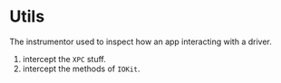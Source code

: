 # Utils

The instrumentor used to inspect how an app interacting with a driver.

1. intercept the `XPC` stuff.
2. intercept the methods of `IOKit`.


